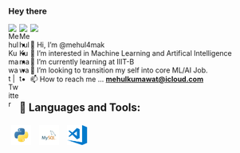  

<!---
mehul4mak/mehul4mak is a ✨ special ✨ repository because its `README.md` (this file) appears on your GitHub profile.
You can click the Preview link to take a look at your changes.
--->



### Hey there 
<a href="https://twitter.com/mehul4mak">
  <img align="left" alt="Mehul Kumawat | Twitter" width="22px" src="https://raw.githubusercontent.com/peterthehan/peterthehan/master/assets/twitter.svg" />
</a>
<a href="https://www.linkedin.com/in/mehulkumawat/">
  <img align="left" alt="Mehul Kumawat" width="22px" src="https://raw.githubusercontent.com/peterthehan/peterthehan/master/assets/linkedin.svg" />
</a>

![](https://visitor-badge.glitch.me/badge?page_id=mehul4mak.mehul4mak)
<br>

- 👋 Hi, I’m @mehul4mak
- 👀 I’m interested in Machine Learning and Artifical Intelligence
- 🌱 I’m currently learning at IIIT-B 
- 💞️ I’m looking to transition my self into core ML/AI Job.
- 📫 How to reach me ... **mehulkumawat@icloud.com**






## 🧰 Languages and Tools:
<p align="left">
<img src="https://raw.githubusercontent.com/github/explore/80688e429a7d4ef2fca1e82350fe8e3517d3494d/topics/python/python.png" alt="Python" height="40" style="vertical-align:top; margin:6px">
<img src="https://raw.githubusercontent.com/github/explore/80688e429a7d4ef2fca1e82350fe8e3517d3494d/topics//mysql/mysql.png" alt="MYSQL" height="40" style="vertical-align:top; margin:6px">
<img src="https://raw.githubusercontent.com/github/explore/80688e429a7d4ef2fca1e82350fe8e3517d3494d/topics/visual-studio-code/visual-studio-code.png" alt="VS Code" height="40" style="vertical-align:top; margin:6px">
</p>



